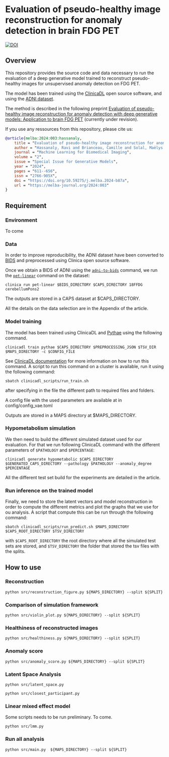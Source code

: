 # Evaluation of pseudo-healthy image reconstruction for anomaly detection in brain FDG PET

[![DOI](https://zenodo.org/badge/721283686.svg)](https://zenodo.org/doi/10.5281/zenodo.10568859)

## Overview

This repository provides the source code and data necessary to run the evaluation of a deep generative model trained to reconstruct pseudo-healthy images for unsupervised anomaly detection on FDG PET.

The model has been trained using the [ClinicaDL](https://clinicadl.readthedocs.io/en/latest/) open source software, and using the [ADNI dataset](https://adni.loni.usc.edu/).

The method is described in the following preprint [Evaluation of pseudo-healthy image reconstruction for anomaly detection with deep generative models: Application to brain FDG PET](https://hal.science/hal-04315738) (currently under revision).

If you use any ressources from this repository, please cite us:
```bibtex
@article{melba:2024:003:hassanaly,
    title = "Evaluation of pseudo-healthy image reconstruction for anomaly detection with deep generative models: Application to brain FDG PET",
    author = "Hassanaly, Ravi and Brianceau, Camille and Solal, Maëlys and Colliot, Olivier and Burgos, Ninon",
    journal = "Machine Learning for Biomedical Imaging",
    volume = "2",
    issue = "Special Issue for Generative Models",
    year = "2024",
    pages = "611--656",
    issn = "2766-905X",
    doi = "https://doi.org/10.59275/j.melba.2024-b87a",
    url = "https://melba-journal.org/2024:003"
}
```

## Requirement

### Environment

To come

### Data

In order to improve reproducibility, the ADNI dataset have been converted to [BIDS]() and preprocessed using Clinica open source software.

Once we obtain a BIDS of ADNI using the [`adni-to-bids`](https://aramislab.paris.inria.fr/clinica/docs/public/latest/Converters/ADNI2BIDS/) command, we run the [`pet-linear`](https://aramislab.paris.inria.fr/clinica/docs/public/latest/Pipelines/PET_Linear/) command on the dataset:
```
clinica run pet-linear $BIDS_DIRECTORY $CAPS_DIRECTORY 18FFDG cerebellumPons2
```
The outputs are stored in a CAPS dataset at $CAPS_DIRECTORY.

All the details on the data selection are in the Appendix of the article.

### Model training

The model has been trained using ClinicaDL and [Pythae](https://pythae.readthedocs.io/en/latest/) using the following command. 

```
clinicadl train pythae $CAPS_DIRECTORY $PREPROCESSING_JSON $TSV_DIR $MAPS_DIRECTORY -c $CONFIG_FILE
```
See [ClinicaDL documentation](https://clinicadl.readthedocs.io/en/latest/) for more information on how to run this command. A script to run this command on a cluster is available, run it using the following command:
```
sbatch clinicadl_scripts/run_train.sh
```
after specifying in the file the different path to required files and folders.

A config file with the used parameters are available at in config/config_vae.toml

Outputs are stored in a MAPS directory at $MAPS_DIRECTORY.

### Hypometabolism simulation

We then need to build the different simulated dataset used for our evaluation.
For that we run following ClinicaDL command with the different parameters of `$PATHOLOGY` and `$PERCENTAGE`:
```
clinicadl generate hypometabolic $CAPS_DIRECTORY $GENERATED_CAPS_DIRECTORY --pathology $PATHOLOGY --anomaly_degree $PERCENTAGE
```

All the different test set build for the experiments are detailed in the article.

### Run inference on the trained model

Finally, we need to store the latent vectors and model reconstruction in order to compute the different metrics and plot the graphs that we use for ou analysis. A script that compute this can be run through the following command:
```
sbatch clinicadl_scripts/run_predict.sh $MAPS_DIRECTORY $CAPS_ROOT_DIRECTORY $TSV_DIRECTORY
```
with `$CAPS_ROOT_DIRECTORY` the root directory where all the simulated test sets are stored, and `$TSV_DIRECTORY` the folder that stored the tsv files with the splits.

## How to use

### Reconstruction

```
python src/reconstruction_figure.py ${MAPS_DIRECTORY} --split ${SPLIT}
```

### Comparison of simulation framework

```
python src/violin_plot.py ${MAPS_DIRECTORY} --split ${SPLIT}
```

### Healthiness of reconstructed images

```
python src/healthiness.py ${MAPS_DIRECTORY} --split ${SPLIT}
```

### Anomaly score

```
python src/anomaly_score.py ${MAPS_DIRECTORY} --split ${SPLIT}
```

### Latent Space Analysis

```
python src/latent_space.py
```

```
python src/closest_participant.py
```

### Linear mixed effect model
Some scripts needs to be run preliminary. To come.
```
python src/lmm.py
```

### Run all analysis

```
python src/main.py  ${MAPS_DIRECTORY} --split ${SPLIT}
```
